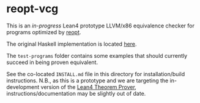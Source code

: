 # reopt-vcg

This is an _in-progress_ Lean4 prototype LLVM/x86 equivalence checker for programs optimized by [reopt](https://github.com/galoisinc/reopt).

The original Haskell implementation is located [here](https://github.com/GaloisInc/reopt/tree/master/reopt-vcg).

The `test-programs` folder contains some examples that should currently succeed in being proven equivalent.

See the co-located `INSTALL.md` file in this directory for installation/build instructions. N.B., as this is a prototype and 
we are targeting the in-development version of the [Lean4 Theorem Prover](https://leanprover.github.io/), instructions/documentation
may be slightly out of date.
